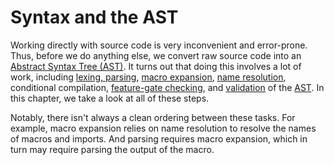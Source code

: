 # Syntax and the AST

Working directly with source code is very inconvenient and error-prone.
Thus, before we do anything else, we convert raw source code into an
[Abstract Syntax Tree (AST)][AST]. It turns out that doing this involves a lot of work,
including [lexing, parsing], [macro expansion], [name resolution], conditional
compilation, [feature-gate checking], and [validation] of the [AST].
In this chapter, we take a look at all of these steps.

Notably, there isn't always a clean ordering between these tasks.
For example, macro expansion relies on name resolution to resolve the names of macros and imports.
And parsing requires macro expansion, which in turn may require parsing the output of the macro.

[AST]: https://doc.rust-lang.org/nightly/nightly-rustc/rustc_parse/index.html
[macro expansion]: ./macro-expansion.md
[feature-gate checking]: ./feature-gate-ck.md
[lexing, parsing]: ./the-parser.md
[name resolution]: ./name-resolution.md
[validation]: ./ast-validation.md
